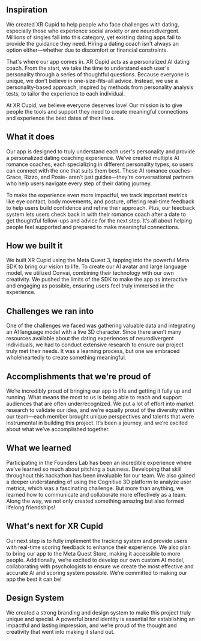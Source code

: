 ## Inspiration

We created XR Cupid to help people who face challenges with dating, especially those who experience social anxiety or are neurodivergent. Millions of singles fall into this category, yet existing dating apps fail to provide the guidance they need. Hiring a dating coach isn't always an option either—whether due to discomfort or financial constraints.

That's where our app comes in. XR Cupid acts as a personalized AI dating coach. From the start, we take the time to understand each user's personality through a series of thoughtful questions. Because everyone is unique, we don’t believe in one-size-fits-all advice. Instead, we use a personality-based approach, inspired by methods from personality analysis tests, to tailor the experience to each individual.

At XR Cupid, we believe everyone deserves love! Our mission is to give people the tools and support they need to create meaningful connections and experience the best dates of their lives.

## What it does
Our app is designed to truly understand each user's personality and provide a personalized dating coaching experience. We’ve created multiple AI romance coaches, each specializing in different personality types, so users can connect with the one that suits them best. These AI romance coaches-Grace, Rizzo, and Posie- aren’t just guides—they’re conversational partners who help users navigate every step of their dating journey.

To make the experience even more impactful, we track important metrics like eye contact, body movements, and posture, offering real-time feedback to help users build confidence and refine their approach. Plus, our feedback system lets users check back in with their romance coach after a date to get thoughtful follow-ups and advice for the next step. It’s all about helping people feel supported and prepared to make meaningful connections.

## How we built it
We built XR Cupid using the Meta Quest 3, tapping into the powerful Meta SDK to bring our vision to life. To create our AI avatar and large language model, we utilized Convai, combining their technology with our own creativity. We pushed the limits of the SDK to make the app as interactive and engaging as possible, ensuring users feel truly immersed in the experience.

## Challenges we ran into
One of the challenges we faced was gathering valuable data and integrating an AI language model with a live 3D character. Since there aren’t many resources available about the dating experiences of neurodivergent individuals, we had to conduct extensive research to ensure our project truly met their needs. It was a learning process, but one we embraced wholeheartedly to create something meaningful.

## Accomplishments that we're proud of
We’re incredibly proud of bringing our app to life and getting it fully up and running. What means the most to us is being able to reach and support audiences that are often underrecognized. We put a lot of effort into market research to validate our idea, and we’re equally proud of the diversity within our team—each member brought unique perspectives and talents that were instrumental in building this project. It’s been a journey, and we’re excited about what we’ve accomplished together.

## What we learned
Participating in the Founders Lab has been an incredible experience where we’ve learned so much about pitching a business. Developing that skill throughout this hackathon has been invaluable for our team. We also gained a deeper understanding of using the Cognitive 3D platform to analyze user metrics, which was a fascinating challenge. But more than anything, we learned how to communicate and collaborate more effectively as a team. Along the way, we not only created something amazing but also formed lifelong friendships!

## What's next for XR Cupid
Our next step is to fully implement the tracking system and provide users with real-time scoring feedback to enhance their experience. We also plan to bring our app to the Meta Quest Store, making it accessible to more people. Additionally, we’re excited to develop our own custom AI model, collaborating with psychologists to ensure we create the most effective and accurate AI and scoring system possible. We’re committed to making our app the best it can be!

## Design System
We created a strong branding and design system to make this project truly unique and special. A powerful brand identity is essential for establishing an impactful and lasting impression, and we’re proud of the thought and creativity that went into making it stand out.
